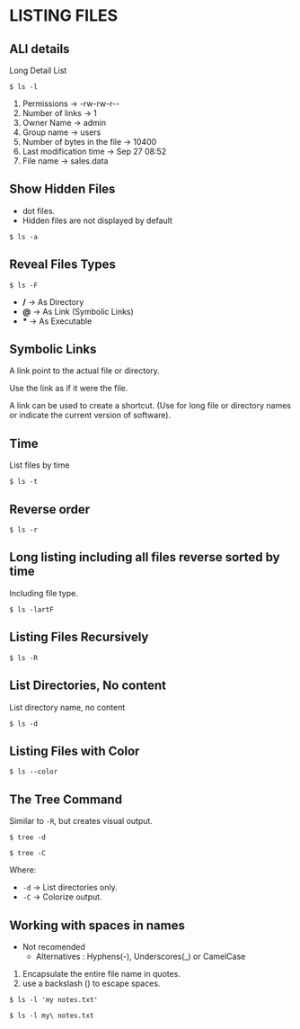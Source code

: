 # LISTING FILES 


## ALl details

Long Detail List

```
$ ls -l
```

1. Permissions &rarr; -rw-rw-r--
2. Number of links &rarr; 1
3. Owner Name &rarr; admin
4. Group name &rarr; users
5. Number of bytes in the file &rarr; 10400
6. Last modification time &rarr; Sep 27 08:52
7. File name &rarr; sales.data

## Show Hidden Files

* dot files. 
* Hidden files are not displayed by default 

```
$ ls -a
```

## Reveal Files Types

```
$ ls -F
```

* **/** &rarr; As Directory
* **@** &rarr; As Link (Symbolic Links)
* **\*** &rarr; As Executable

## Symbolic Links

A link point to the actual file or directory. 

Use the link as if it were the file. 

A link can be used to create a shortcut. (Use for long file or directory names or indicate the current version of software).


## Time

List files by time

```
$ ls -t
```

## Reverse order

```
$ ls -r
```

## Long listing including all files reverse sorted by time

Including file type. 
```
$ ls -lartF
```

## Listing Files Recursively

```
$ ls -R
```

## List Directories, No content

List directory name, no content
```
$ ls -d
```

## Listing Files with Color

```
$ ls --color
```

## The Tree Command

Similar to `-R`, but creates visual output. 

```
$ tree -d 

$ tree -C
```

Where:

* `-d` &rarr; List directories only. 
* `-C` &rarr; Colorize output. 

## Working with spaces in names

* Not recomended
    * Alternatives : Hyphens(-), Underscores(_) or CamelCase


1. Encapsulate the entire file name in quotes. 
2. use a backslash (\) to escape spaces. 

```
$ ls -l 'my notes.txt'

$ ls -l my\ notes.txt
```


